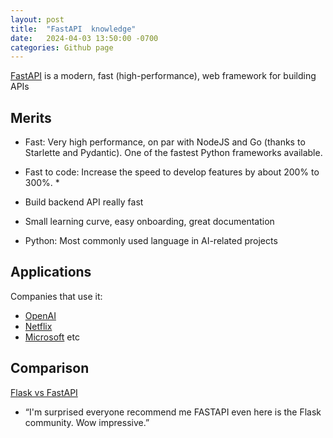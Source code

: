 ```yaml
---
layout: post
title:  "FastAPI  knowledge"
date:   2024-04-03 13:50:00 -0700
categories: Github page
---
```


[FastAPI](https://fastapi.tiangolo.com/) is a modern, fast (high-performance), web framework for building APIs


## Merits
- Fast: Very high performance, on par with NodeJS and Go (thanks to Starlette and Pydantic). One of the fastest Python frameworks available.

- Fast to code: Increase the speed to develop features by about 200% to 300%. *

- Build backend API really fast

- Small learning curve, easy onboarding, great documentation

- Python: Most commonly used language in AI-related projects

## Applications

Companies that use it:
- [OpenAI](https://github.com/search?q=org%3Aopenai%20fastapi&type=code)
- [Netflix](https://netflixtechblog.com/introducing-dispatch-da4b8a2a8072)
- [Microsoft](https://www.reddit.com/r/flask/comments/j2289k/anyone_using_fastapi_in_production/) etc


## Comparison
[Flask vs FastAPI](https://www.reddit.com/r/flask/comments/13pyxie/flask_vs_fastapi/)

- “I'm surprised everyone recommend me FASTAPI even here is the Flask community. Wow impressive.”




